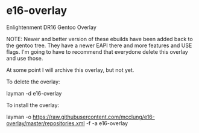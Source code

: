 # e16-overlay
Enlightenment DR16 Gentoo Overlay

NOTE: Newer and better version of these ebuilds have been added back to the gentoo tree. They have a newer EAPI
there and more features and USE flags. I'm going to have to recommend that everydone delete this overlay and use those.  

At some point I will archive this overlay, but not yet.

To delete the overlay:

layman -d e16-overlay

To install the overlay:

layman -o https://raw.githubusercontent.com/mcclung/e16-overlay/master/repositories.xml -f -a e16-overlay
